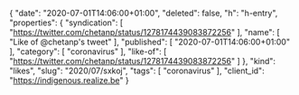 {
  "date": "2020-07-01T14:06:00+01:00",
  "deleted": false,
  "h": "h-entry",
  "properties": {
    "syndication": [
      "https://twitter.com/chetanp/status/1278174439083872256"
    ],
    "name": [
      "Like of @chetanp's tweet"
    ],
    "published": [
      "2020-07-01T14:06:00+01:00"
    ],
    "category": [
      "coronavirus"
    ],
    "like-of": [
      "https://twitter.com/chetanp/status/1278174439083872256"
    ]
  },
  "kind": "likes",
  "slug": "2020/07/sxkoj",
  "tags": [
    "coronavirus"
  ],
  "client_id": "https://indigenous.realize.be"
}
